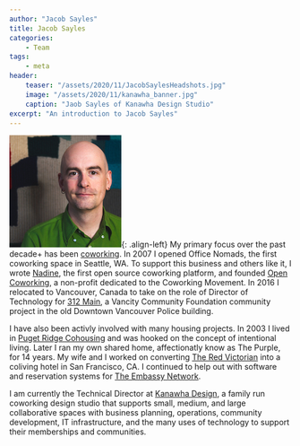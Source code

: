 ```yaml
---
author: "Jacob Sayles"
title: Jacob Sayles
categories:
    - Team
tags:
    - meta
header:
    teaser: "/assets/2020/11/JacobSaylesHeadshots.jpg"
    image: "/assets/2020/11/kanawha_banner.jpg"
    caption: "Jaob Sayles of Kanawha Design Studio"
excerpt: "An introduction to Jacob Sayles"
---
```

![jacobsayles](/assets/2020/11/JacobSaylesHeadshots.jpg){: .align-left}
My primary focus over the past decade+ has been [coworking](https://coworking.org).
In 2007 I opened Office Nomads, the first coworking space in Seattle, WA. To
support this business and others like it, I wrote [Nadine](https://nadineproject.org),
the first open source coworking platform, and founded [Open Coworking](http://opencoworking.org),
a non-profit dedicated to the Coworking Movement. In 2016 I relocated to
Vancouver, Canada to take on the role of Director of Technology for
[312 Main](https://312main.ca), a Vancity Community Foundation community project
in the old Downtown Vancouver Police building.

I have also been activly involved with many housing projects.  In 2003
I lived in [Puget Ridge Cohousing](http://www.pugetridge.net) and was hooked on the
concept of intentional living.  Later I ran my own shared home, affectionatly
know as The Purple, for 14 years.  My wife and I worked on converting
[The Red Victorian](https://en.wikipedia.org/wiki/The_Red_Victorian) into a coliving
hotel in San Francisco, CA.  I continued to help out with software and reservation
systems for [The Embassy Network](https://embassynetwork.com).

I am currently the Technical Director at [Kanawha Design](https://kanawha.design),
a family run coworking design studio that supports small, medium, and large
collaborative spaces with business planning, operations, community development,
IT infrastructure, and the many uses of technology to support their memberships
and communities.
